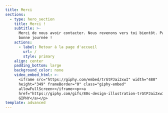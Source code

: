 ```yaml
---
title: Merci
sections:
  - type: hero_section
    title: Merci !
    subtitle: >-
      Merci de nous avoir contacter. Nous revenons vers toi bientôt. Passe une
      bonne journée !
    actions:
      - label: Retour à la page d'accueil
        url: /
        style: primary
    align: center
    padding_bottom: large
    background_color: none
    video_embed_html: >-
      <iframe src="https://giphy.com/embed/trGtPJai2xwI" width="480"
      height="349" frameBorder="0" class="giphy-embed"
      allowFullScreen></iframe><p><a
      href="https://giphy.com/gifs/80s-design-illustration-trGtPJai2xwI">via
      GIPHY</a></p>
template: advanced
---
```

